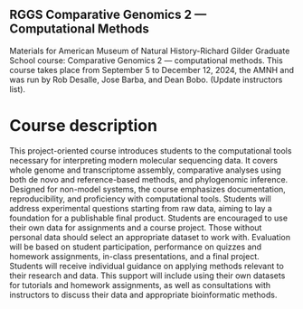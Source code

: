 ## RGGS Comparative Genomics 2 — Computational Methods
Materials for American Museum of Natural History-Richard Gilder Graduate School course: Comparative Genomics 2 — computational methods. 
This course takes place from September 5 to December 12, 2024, the AMNH and was run by Rob Desalle, Jose Barba, and Dean Bobo. (Update instructors list).

# Course description
This project-oriented course introduces students to the computational tools necessary for interpreting modern
molecular sequencing data. It covers whole genome and transcriptome assembly, comparative analyses using
both de novo and reference-based methods, and phylogenomic inference. Designed for non-model systems,
the course emphasizes documentation, reproducibility, and proficiency with computational tools. Students will
address experimental questions starting from raw data, aiming to lay a foundation for a publishable final
product. Students are encouraged to use their own data for assignments and a course project. Those without
personal data should select an appropriate dataset to work with. Evaluation will be based on student
participation, performance on quizzes and homework assignments, in-class presentations, and a final project.
Students will receive individual guidance on applying methods relevant to their research and data. This support
will include using their own datasets for tutorials and homework assignments, as well as consultations with
instructors to discuss their data and appropriate bioinformatic methods.
